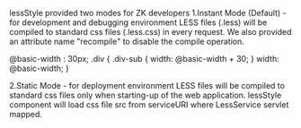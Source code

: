 lessStyle provided two modes for ZK developers
1.Instant Mode (Default) - for development and debugging environment
LESS files (.less) will be compiled to standard css files (.less.css) in every request. We also provided an attribute name "recompile" to disable the compile operation.
<lessStyle src="test1.less" />
<!-- Load /WebContent/test.less.css -->

<lessStyle>
@basic-width : 30px;
.div { 
  .div-sub {
     width: @basic-width + 30;
  }
  width: @basic-width;
}
</lessStyle>
<!-- Load compiled css block -->

2.Static Mode - for deployment environment
LESS files will be compiled to standard css files only when starting-up of the web application. lessStyle component will load css file src from serviceURI where LessService servlet mapped.
<lessStyle mode="static" src="test.less" />
<!-- Load /WebContent/WEB-INF/lessSrc/test.less.css through LessService - /less/test.less.css-->
